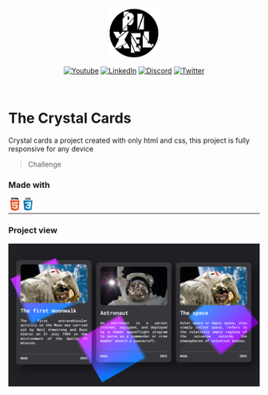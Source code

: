 <div align="center">
<a target="_blank" href="https://www.youtube.com/c/TUTOSPIXEL/join"><img width="100px" src="./assets/PIXEL.png"/></a>
</div>

<p align="center">
<a href="https://www.youtube.com/c/TUTOSPIXEL" target="_blank"><img alt="Youtube" src="https://img.shields.io/badge/Youtube-TUTOSPIXEL-red?style=flat&logo=Youtube"></a>
<a href="https://www.linkedin.com/in/arturo-cr/" target="_blank"><img alt="LinkedIn" src="https://img.shields.io/badge/LinkedIn-@ArturoCR-black?style=flat&logo=Linkedin"></a>
<a href="https://discord.gg/uT88RrR" target="_blank"><img alt="Discord" src="https://img.shields.io/badge/Discord-Pixel's-blue?style=flat&logo=Discord"></a>
<a href="https://twitter.com/iPiixeeL" target="_blank"><img alt="Twitter" src="https://img.shields.io/badge/Twitter-@iPiixeeL-skyblue?style=flat&logo=Twitter"></a>
</p>

<br>

# The Crystal Cards

Crystal cards a project created with only html and css, this project is fully responsive for any device

> Challenge

### Made with

<img align="left" alt="HTML5" width="26px" src="https://raw.githubusercontent.com/github/explore/80688e429a7d4ef2fca1e82350fe8e3517d3494d/topics/html/html.png" />
<img align="left" alt="HTML5" width="26px" src="https://raw.githubusercontent.com/github/explore/80688e429a7d4ef2fca1e82350fe8e3517d3494d/topics/css/css.png" />
<br>
<hr>

### Project view

<a href="https://www.youtube.com/c/TUTOSPIXEL/join"><img src="./assets/crystal.png" alt="PreviewNemiumsHome" border="0" /></a>
